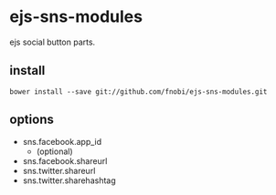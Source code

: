 ejs-sns-modules
===============

ejs social button parts.

## install
```
bower install --save git://github.com/fnobi/ejs-sns-modules.git
```

## options
- sns.facebook.app_id
  - (optional)
- sns.facebook.shareurl
- sns.twitter.shareurl
- sns.twitter.sharehashtag
